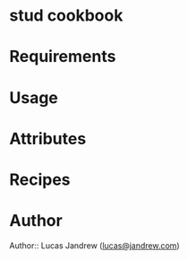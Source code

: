 # stud cookbook

# Requirements

# Usage

# Attributes

# Recipes

# Author

Author:: Lucas Jandrew (<lucas@jandrew.com>)
